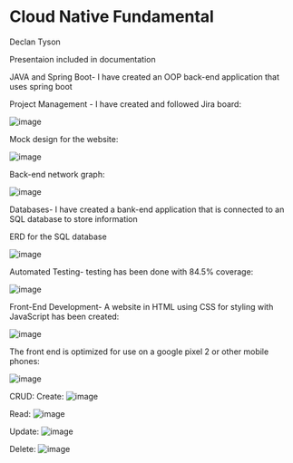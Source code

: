 # Cloud Native Fundamental 
Declan Tyson

Presentaion included in documentation



JAVA and Spring Boot- I have created an OOP back-end application that uses spring boot



Project Management - I have created and followed Jira board:

![image](https://user-images.githubusercontent.com/93253005/146409767-ab3dc434-4b5f-406e-a826-5ad272ff7998.png)

Mock design for the website:

![image](https://user-images.githubusercontent.com/93253005/146410136-5c7f4890-b05e-441d-a250-6917d8109f44.png)

Back-end network graph:

![image](https://user-images.githubusercontent.com/93253005/146410069-d6bc87b4-a8ed-463f-96f5-566b1f56321c.png)

Databases- I have created a bank-end application that is connected to an SQL database to store information

ERD for the SQL database

![image](https://user-images.githubusercontent.com/93253005/146410291-2897095b-c750-4c5c-a370-ae3bd56f534e.png)

Automated Testing- testing has been done with 84.5% coverage:

![image](https://user-images.githubusercontent.com/93253005/146410474-93d8ee3c-adb7-4d8b-9e4d-efb852d72146.png)

Front-End Development- A website in HTML using CSS for styling with JavaScript has been created:

![image](https://user-images.githubusercontent.com/93253005/146410630-e58cfb2c-7368-4a86-9353-d4832a633087.png)

The front end is optimized for use on a google pixel 2 or other mobile phones:

![image](https://user-images.githubusercontent.com/93253005/146410729-5ad75c65-8363-4695-a273-72ca907d7923.png)

CRUD:
Create:
![image](https://user-images.githubusercontent.com/93253005/146410799-4ce16791-9121-4e11-8e80-000b6c860f57.png)

Read:
![image](https://user-images.githubusercontent.com/93253005/146410926-64d80973-d0fd-45c3-a1a1-6c16ed21a2fe.png)

Update:
![image](https://user-images.githubusercontent.com/93253005/146411229-6c60b044-112c-4440-9a31-9d2f6b1b45f0.png)

Delete:
![image](https://user-images.githubusercontent.com/93253005/146411417-4fc70b61-aa56-4e39-8c8c-99c0e2d15f7a.png)







